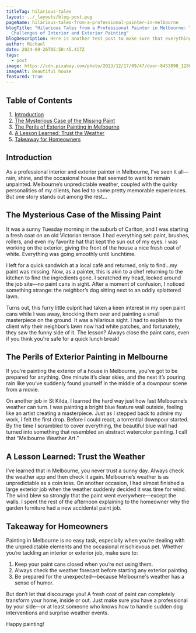 ```yaml
---
titleTag: hilarious-tales
layout: ../_layouts/blog-post.pug
pageName: hilarious-tales-from-a-professional-painter-in-melbourne​
blogTitle: "Hilarious Tales from a Professional Painter in Melbourne: The
  Challenges of Interior and Exterior Painting"
blogDescription: Here is another test post to make sure that everything is sound and smooth
author: Michael
date: 2024-09-26T05:50:45.417Z
tags:
  - post
image: https://cdn.pixabay.com/photo/2023/12/17/09/47/door-8453898_1280.jpg
imageAlt: Beautiful house
featured: true
---
```

## **Table of Contents**

1. [Introduction](#introduction)
2. [The Mysterious Case of the Missing Paint](#the-mysterious-case-of-the-missing-paint)
3. [The Perils of Exterior Painting in Melbourne](#the-perils-of-exterior-painting-in-melbourne)
4. [A Lesson Learned: Trust the Weather](#a-lesson-learned-trust-the-weather)
5. [Takeaway for Homeowners](#takeaway-for-homeowners)

## Introduction

As a professional interior and exterior painter in Melbourne, I’ve seen it all—rain, shine, and the occasional house that seemed to want to remain unpainted. Melbourne’s unpredictable weather, coupled with the quirky personalities of my clients, has led to some pretty memorable experiences. But one story stands out among the rest...

## The Mysterious Case of the Missing Paint

It was a sunny Tuesday morning in the suburb of Carlton, and I was starting a fresh coat on an old Victorian terrace. I had everything set: paint, brushes, rollers, and even my favorite hat that kept the sun out of my eyes. I was working on the exterior, giving the front of the house a nice fresh coat of white. Everything was going smoothly until lunchtime.

I left for a quick sandwich at a local café and returned, only to find...my paint was missing. Now, as a painter, this is akin to a chef returning to the kitchen to find the ingredients gone. I scratched my head, looked around the job site—no paint cans in sight. After a moment of confusion, I noticed something strange: the neighbor’s dog sitting next to an oddly splattered lawn.

Turns out, this furry little culprit had taken a keen interest in my open paint cans while I was away, knocking them over and painting a small masterpiece on the ground. It was a hilarious sight. I had to explain to the client why their neighbor’s lawn now had white patches, and fortunately, they saw the funny side of it. The lesson? Always close the paint cans, even if you think you're safe for a quick lunch break!

## The Perils of Exterior Painting in Melbourne

If you’re painting the exterior of a house in Melbourne, you’ve got to be prepared for anything. One minute it’s clear skies, and the next it’s pouring rain like you’ve suddenly found yourself in the middle of a downpour scene from a movie.

On another job in St Kilda, I learned the hard way just how fast Melbourne’s weather can turn. I was painting a bright blue feature wall outside, feeling like an artist creating a masterpiece. Just as I stepped back to admire my work, I felt the first drop. Before I could react, a torrential downpour started. By the time I scrambled to cover everything, the beautiful blue wall had turned into something that resembled an abstract watercolor painting. I call that “Melbourne Weather Art.”

## A Lesson Learned: Trust the Weather

I’ve learned that in Melbourne, you never trust a sunny day. Always check the weather app and then check it again. Melbourne’s weather is as unpredictable as a coin toss. On another occasion, I had almost finished a large exterior job when the weather suddenly decided it was time for wind. The wind blew so strongly that the paint went everywhere—except the walls. I spent the rest of the afternoon explaining to the homeowner why the garden furniture had a new accidental paint job.

## Takeaway for Homeowners

Painting in Melbourne is no easy task, especially when you’re dealing with the unpredictable elements and the occasional mischievous pet. Whether you’re tackling an interior or exterior job, make sure to:

1. Keep your paint cans closed when you’re not using them.
2. Always check the weather forecast before starting any exterior painting.
3. Be prepared for the unexpected—because Melbourne's weather has a sense of humor.

But don’t let that discourage you! A fresh coat of paint can completely transform your home, inside or out. Just make sure you have a professional by your side—or at least someone who knows how to handle sudden dog interventions and surprise weather events.

Happy painting!